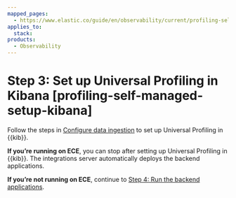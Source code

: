 ```yaml
---
mapped_pages:
  - https://www.elastic.co/guide/en/observability/current/profiling-self-managed-setup-kibana.html
applies_to:
  stack:
products:
  - Observability
---
```


# Step 3: Set up Universal Profiling in Kibana [profiling-self-managed-setup-kibana]

Follow the steps in [Configure data ingestion](get-started-with-universal-profiling.md#profiling-configure-data-ingestion) to set up Universal Profiling in {{kib}}.

**If you’re running on ECE**, you can stop after setting up Universal Profiling in {{kib}}. The integrations server automatically deploys the backend applications.

**If you’re not running on ECE**, continue to [Step 4: Run the backend applications](step-4-run-backend-applications.md).
